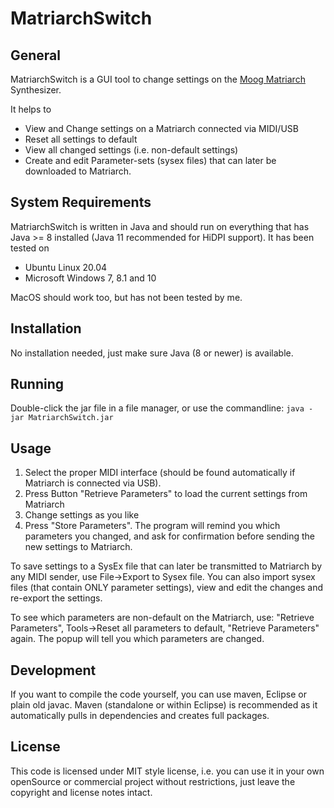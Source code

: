 # MatriarchSwitch
## General
MatriarchSwitch is a GUI tool to change settings on the [Moog Matriarch](https://www.moogmusic.com/synthesizers?type=202)
Synthesizer.

It helps to
* View and Change settings on a Matriarch connected via MIDI/USB
* Reset all settings to default
* View all changed settings (i.e. non-default settings)
* Create and edit Parameter-sets (sysex files) that can later be downloaded to Matriarch.
## System Requirements
MatriarchSwitch is written in Java and should run on everything that has Java >= 8 installed (Java 11 recommended for HiDPI
support). It has been tested on
* Ubuntu Linux 20.04
* Microsoft Windows 7, 8.1 and 10

MacOS should work too, but has not been tested by me.
## Installation
No installation needed, just make sure Java (8 or newer) is available.
## Running
Double-click the jar file in a file manager, or use the commandline:
`java -jar MatriarchSwitch.jar`
## Usage
1. Select the proper MIDI interface (should be found automatically if Matriarch is connected via USB).
2. Press Button "Retrieve Parameters" to load the current settings from Matriarch
3. Change settings as you like
4. Press "Store Parameters". The program will remind you which parameters you changed, and ask for confirmation before
sending the new settings to Matriarch.

To save settings to a SysEx file that can later be transmitted to Matriarch by any MIDI sender, use File->Export to Sysex file.
You can also import sysex files (that contain ONLY parameter settings), view and edit the changes and re-export the settings.

To see which parameters are non-default on the Matriarch, use: "Retrieve Parameters", Tools->Reset all parameters to default,
"Retrieve Parameters" again. The popup will tell you which parameters are changed.
## Development
If you want to compile the code yourself, you can use maven, Eclipse or plain old javac.
Maven (standalone or within Eclipse) is recommended as it automatically pulls in dependencies and creates full packages.
## License
This code is licensed under MIT style license, i.e. you can use it in your own openSource or commercial project 
without restrictions, just leave the copyright and license notes intact.
